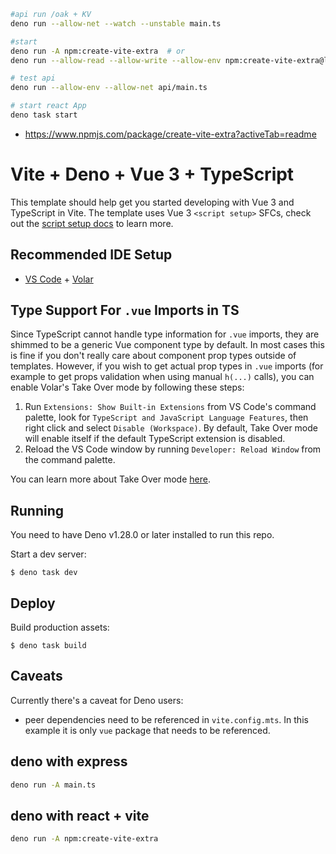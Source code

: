 ```bash
#api run /oak + KV
deno run --allow-net --watch --unstable main.ts

#start
deno run -A npm:create-vite-extra  # or
deno run --allow-read --allow-write --allow-env npm:create-vite-extra@latest

# test api
deno run --allow-env --allow-net api/main.ts

# start react App
deno task start
```

- https://www.npmjs.com/package/create-vite-extra?activeTab=readme

# Vite + Deno + Vue 3 + TypeScript

This template should help get you started developing with Vue 3 and TypeScript
in Vite. The template uses Vue 3 `<script setup>` SFCs, check out the
[script setup docs](https://v3.vuejs.org/api/sfc-script-setup.html#sfc-script-setup)
to learn more.

## Recommended IDE Setup

- [VS Code](https://code.visualstudio.com/) +
  [Volar](https://marketplace.visualstudio.com/items?itemName=Vue.volar)

## Type Support For `.vue` Imports in TS

Since TypeScript cannot handle type information for `.vue` imports, they are
shimmed to be a generic Vue component type by default. In most cases this is
fine if you don't really care about component prop types outside of templates.
However, if you wish to get actual prop types in `.vue` imports (for example to
get props validation when using manual `h(...)` calls), you can enable Volar's
Take Over mode by following these steps:

1. Run `Extensions: Show Built-in Extensions` from VS Code's command palette,
   look for `TypeScript and JavaScript Language Features`, then right click and
   select `Disable (Workspace)`. By default, Take Over mode will enable itself
   if the default TypeScript extension is disabled.
2. Reload the VS Code window by running `Developer: Reload Window` from the
   command palette.

You can learn more about Take Over mode
[here](https://github.com/johnsoncodehk/volar/discussions/471).

## Running

You need to have Deno v1.28.0 or later installed to run this repo.

Start a dev server:

```
$ deno task dev
```

## Deploy

Build production assets:

```
$ deno task build
```

## Caveats

Currently there's a caveat for Deno users:

- peer dependencies need to be referenced in `vite.config.mts`. In this example
  it is only `vue` package that needs to be referenced.

## deno with express

```bash
deno run -A main.ts
```

## deno with react + vite

```bash
deno run -A npm:create-vite-extra
```

